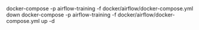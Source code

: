 docker-compose -p airflow-training -f docker/airflow/docker-compose.yml down
docker-compose -p airflow-training -f docker/airflow/docker-compose.yml up -d